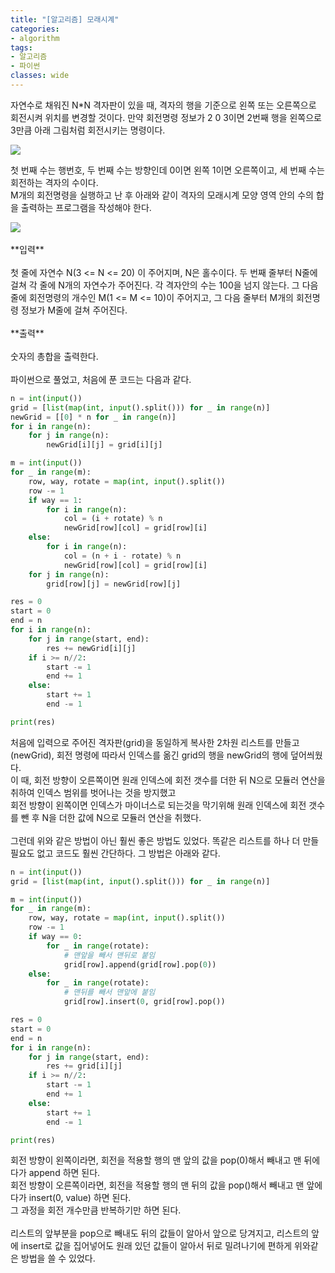 ```yaml
---
title: "[알고리즘] 모래시계"
categories:
- algorithm
tags:
- 알고리즘
- 파이썬
classes: wide
---
```


자연수로 채워진 N*N 격자판이 있을 때, 격자의 행을 기준으로 왼쪽 또는 오른쪽으로 회전시켜 위치를 변경할 것이다. 만약 회전명령 정보가 2 0 3이면 2번째 행을 왼쪽으로 3만큼 아래 그림처럼 회전시키는 명령이다. 

<img src="{{site.url}}/assets/img/post/algo6.jpg">

첫 번째 수는 행번호, 두 번째 수는 방향인데 0이면 왼쪽 1이면 오른쪽이고, 세 번째 수는 회전하는 격자의 수이다.
<br>M개의 회전명령을 실행하고 난 후 아래와 같이 격자의 모래시계 모양 영역 안의 수의 합을 출력하는 프로그램을 작성해야 한다.

<img src="{{site.url}}/assets/img/post/algo7.jpg">

<br>
<br>**입력**
<br>
<br>첫 줄에 자연수 N(3 <= N <= 20) 이 주어지며, N은 홀수이다. 두 번째 줄부터 N줄에 걸쳐 각 줄에 N개의 자연수가 주어진다. 각 격자안의 수는 100을 넘지 않는다. 그 다음 줄에 회전명령의 개수인 M(1 <= M <= 10)이 주어지고, 그 다음 줄부터 M개의 회전명령 정보가 M줄에 걸쳐 주어진다.
<br>
<br>**출력**
<br>
<br>숫자의 총합을 출력한다.
<br>
<br>파이썬으로 풀었고, 처음에 푼 코드는 다음과 같다.

```python
n = int(input())
grid = [list(map(int, input().split())) for _ in range(n)]
newGrid = [[0] * n for _ in range(n)]
for i in range(n):
    for j in range(n):
        newGrid[i][j] = grid[i][j]

m = int(input())
for _ in range(m):
    row, way, rotate = map(int, input().split())
    row -= 1
    if way == 1:
        for i in range(n):
            col = (i + rotate) % n
            newGrid[row][col] = grid[row][i]
    else:
        for i in range(n):
            col = (n + i - rotate) % n
            newGrid[row][col] = grid[row][i]
    for j in range(n):
        grid[row][j] = newGrid[row][j]

res = 0
start = 0
end = n
for i in range(n):
    for j in range(start, end):
        res += newGrid[i][j]
    if i >= n//2:
        start -= 1
        end += 1
    else:
        start += 1
        end -= 1

print(res)

```

처음에 입력으로 주어진 격자판(grid)을 동일하게 복사한 2차원 리스트를 만들고(newGrid), 회전 명령에 따라서 인덱스를 옮긴 grid의 행을 newGrid의 행에 덮어씌웠다.
<br>이 때, 회전 방향이 오른쪽이면 원래 인덱스에 회전 갯수를 더한 뒤 N으로 모듈러 연산을 취하여 인덱스 범위를 벗어나는 것을 방지했고
<br>회전 방향이 왼쪽이면 인덱스가 마이너스로 되는것을 막기위해 원래 인덱스에 회전 갯수를 뺀 후 N을 더한 값에 N으로 모듈러 연산을 취했다.
<br>
<br>그런데 위와 같은 방법이 아닌 훨씬 좋은 방법도 있었다. 똑같은 리스트를 하나 더 만들 필요도 없고 코드도 훨씬 간단하다. 그 방법은 아래와 같다.

```python
n = int(input())
grid = [list(map(int, input().split())) for _ in range(n)]

m = int(input())
for _ in range(m):
    row, way, rotate = map(int, input().split())
    row -= 1
    if way == 0:
        for _ in range(rotate):
            # 맨앞을 빼서 맨뒤로 붙임
            grid[row].append(grid[row].pop(0))
    else:
        for _ in range(rotate):
            # 맨뒤를 빼서 맨앞에 붙임
            grid[row].insert(0, grid[row].pop())

res = 0
start = 0
end = n
for i in range(n):
    for j in range(start, end):
        res += grid[i][j]
    if i >= n//2:
        start -= 1
        end += 1
    else:
        start += 1
        end -= 1

print(res)

```

회전 방향이 왼쪽이라면, 회전을 적용할 행의 맨 앞의 값을 pop(0)해서 빼내고 맨 뒤에다가 append 하면 된다.
<br>회전 방향이 오른쪽이라면, 회전을 적용할 행의 맨 뒤의 값을 pop()해서 빼내고 맨 앞에다가 insert(0, value) 하면 된다.
<br>그 과정을 회전 개수만큼 반복하기만 하면 된다.
<br>
<br>리스트의 앞부분을 pop으로 빼내도 뒤의 값들이 알아서 앞으로 당겨지고, 리스트의 앞에 insert로 값을 집어넣어도 원래 있던 값들이 알아서 뒤로 밀려나기에 편하게 위와같은 방법을 쓸 수 있었다.